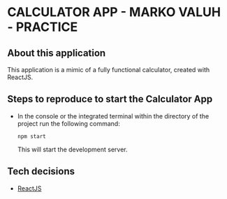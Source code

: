 # CALCULATOR APP - MARKO VALUH - PRACTICE

## About this application

This application is a mimic of a fully functional calculator, created with ReactJS.

## Steps to reproduce to start the Calculator App

- In the console or the integrated terminal within the directory of the project run the following command:

  ```
  npm start
  ```

  This will start the development server.

## Tech decisions

- [ReactJS](https://reactjs.org/)
